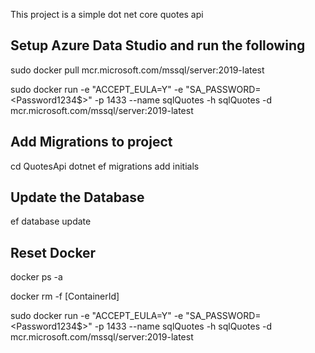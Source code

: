 ﻿

This project is a simple dot net core quotes api

## Setup Azure Data Studio and run the  following

sudo docker pull mcr.microsoft.com/mssql/server:2019-latest

sudo docker run -e "ACCEPT_EULA=Y" -e "SA_PASSWORD=<Password1234$>" -p 1433 --name sqlQuotes -h sqlQuotes -d mcr.microsoft.com/mssql/server:2019-latest


## Add Migrations to project
 cd QuotesApi
dotnet ef migrations add initials

## Update the Database
ef database update


## Reset Docker 
docker ps -a

docker rm -f [ContainerId]

sudo docker run -e "ACCEPT_EULA=Y" -e "SA_PASSWORD=<Password1234$>" -p 1433 --name sqlQuotes -h sqlQuotes -d mcr.microsoft.com/mssql/server:2019-latest
